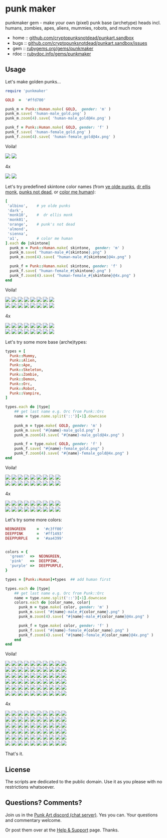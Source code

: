 # punk maker

punkmaker gem - make your own (pixel) punk base (archetype) heads incl. humans, zombies, apes, aliens, mummies, robots, and much more



* home  :: [github.com/cryptopunksnotdead/punkart.sandbox](https://github.com/cryptopunksnotdead/punkart.sandbox)
* bugs  :: [github.com/cryptopunksnotdead/punkart.sandbox/issues](https://github.com/cryptopunksnotdead/punkart.sandbox/issues)
* gem   :: [rubygems.org/gems/punkmaker](https://rubygems.org/gems/punkmaker)
* rdoc  :: [rubydoc.info/gems/punkmaker](http://rubydoc.info/gems/punkmaker)




## Usage

Let's make golden punks...

``` ruby
require 'punkmaker'

GOLD  =  '#ffd700'

punk_m = Punk::Human.make( GOLD,  gender: 'm' )
punk_m.save( 'human-male_gold.png' )
punk_m.zoom(4).save( 'human-male_gold@4x.png' )

punk_f = Punk::Human.make( GOLD, gender: 'f' )
punk_f.save( 'human-female_gold.png' )
punk_f.zoom(4).save( 'human-female_gold@4x.png' )
```


Voila!

![](i/human-male_gold.png)
![](i/human-female_gold.png)

4x

![](i/human-male_gold@4x.png)
![](i/human-female_gold@4x.png)



Let's try predefined skintone color names 
(from 
[ye olde punks](config/skintone/ye_olde_punks.csv), 
[dr ellis monk](config/skintone/dr_ellis_monk.csv), 
[punks not dead](config/skintone/punks_not_dead.csv), or 
[color me human](config/skintone/color_me_human.csv)):


``` ruby
[
 'albino',    # ye olde punks
 'dark',
 'monk10',    #  dr ellis monk
 'monk01',
 'orange',    # punk's not dead  
 'almond',
 'sienna',
 'a1',        # color me human
].each do |skintone|
  punk_m = Punk::Human.make( skintone,  gender: 'm' )
  punk_m.save( "human-male_#{skintone}.png" )
  punk_m.zoom(4).save( "human-male_#{skintone}@4x.png" )

  punk_f = Punk::Human.make( skintone, gender: 'f' )
  punk_f.save( "human-female_#{skintone}.png" )
  punk_f.zoom(4).save( "human-female_#{skintone}@4x.png" )
end
```


Voila!

![](i/human-male_albino.png)
![](i/human-male_dark.png)
![](i/human-male_monk10.png)
![](i/human-male_monk01.png)
![](i/human-male_orange.png)
![](i/human-male_almond.png)
![](i/human-male_sienna.png)
![](i/human-male_a1.png) <br>
![](i/human-female_albino.png)
![](i/human-female_dark.png)
![](i/human-female_monk10.png)
![](i/human-female_monk01.png)
![](i/human-female_orange.png)
![](i/human-female_almond.png)
![](i/human-female_sienna.png)
![](i/human-female_a1.png)

4x

![](i/human-male_albino@4x.png)
![](i/human-male_dark@4x.png)
![](i/human-male_monk10@4x.png)
![](i/human-male_monk01@4x.png)
![](i/human-male_orange@4x.png)
![](i/human-male_almond@4x.png)
![](i/human-male_sienna@4x.png)
![](i/human-male_a1@4x.png) <br>
![](i/human-female_albino@4x.png)
![](i/human-female_dark@4x.png)
![](i/human-female_monk10@4x.png)
![](i/human-female_monk01@4x.png)
![](i/human-female_orange@4x.png)
![](i/human-female_almond@4x.png)
![](i/human-female_sienna@4x.png)
![](i/human-female_a1@4x.png)



Let's try some more base (arche)types:

``` ruby
types = [
  Punk::Mummy,
  Punk::Alien, 
  Punk::Ape,
  Punk::Skeleton,
  Punk::Zombie,
  Punk::Demon,
  Punk::Orc,
  Punk::Robot,
  Punk::Vampire,   
]

types.each do |type|
    ## get last name e.g. Orc from Punk::Orc
    name = type.name.split('::')[-1].downcase
  
    punk_m = type.make( GOLD, gender: 'm' )
    punk_m.save( "#{name}-male_gold.png" )
    punk_m.zoom(4).save( "#{name}-male_gold@4x.png" )

    punk_f = type.make( GOLD, gender: 'f' )
    punk_f.save( "#{name}-female_gold.png" )
    punk_f.zoom(4).save( "#{name}-female_gold@4x.png" )
end
```

Voila!

![](i/mummy-male_gold.png) 
![](i/alien-male_gold.png) 
![](i/ape-male_gold.png) 
![](i/skeleton-male_gold.png) 
![](i/zombie-male_gold.png) 
![](i/demon-male_gold.png) 
![](i/orc-male_gold.png) 
![](i/robot-male_gold.png) 
![](i/vampire-male_gold.png)  <br>
![](i/mummy-female_gold.png)
![](i/alien-female_gold.png) 
![](i/ape-female_gold.png) 
![](i/skeleton-female_gold.png) 
![](i/zombie-female_gold.png) 
![](i/demon-female_gold.png) 
![](i/orc-female_gold.png) 
![](i/robot-female_gold.png) 
![](i/vampire-female_gold.png)

4x

![](i/mummy-male_gold@4x.png) 
![](i/alien-male_gold@4x.png) 
![](i/ape-male_gold@4x.png) 
![](i/skeleton-male_gold@4x.png) 
![](i/zombie-male_gold@4x.png) 
![](i/demon-male_gold@4x.png) 
![](i/orc-male_gold@4x.png) 
![](i/robot-male_gold@4x.png) 
![](i/vampire-male_gold@4x.png)  <br>
![](i/mummy-female_gold@4x.png)
![](i/alien-female_gold@4x.png) 
![](i/ape-female_gold@4x.png) 
![](i/skeleton-female_gold@4x.png) 
![](i/zombie-female_gold@4x.png) 
![](i/demon-female_gold@4x.png) 
![](i/orc-female_gold@4x.png) 
![](i/robot-female_gold@4x.png) 
![](i/vampire-female_gold@4x.png)


Let's try some more colors:

```ruby
NEONGREEN     =  '#c3ff00'
DEEPPINK      =  '#ff1493'
DEEPPURPLE    =  '#aa4399'


colors = {
  'green'  =>  NEONGREEN,
  'pink'   =>  DEEPPINK,
  'purple' =>  DEEPPURPLE,
}

types = [Punk::Human]+types  ## add human first

types.each do |type|
    ## get last name e.g. Orc from Punk::Orc
    name = type.name.split('::')[-1].downcase
    colors.each do |color_name, color|  
      punk_m = type.make( color, gender: 'm' )
      punk_m.save( "#{name}-male_#{color_name}.png" )
      punk_m.zoom(4).save( "#{name}-male_#{color_name}@4x.png" )

      punk_f = type.make( color, gender: 'f' )
      punk_f.save( "#{name}-female_#{color_name}.png" )
      punk_f.zoom(4).save( "#{name}-female_#{color_name}@4x.png" )
    end
end
```

Voila!

![](i/human-male_green.png) 
![](i/mummy-male_green.png) 
![](i/alien-male_green.png) 
![](i/ape-male_green.png) 
![](i/skeleton-male_green.png) 
![](i/zombie-male_green.png) 
![](i/demon-male_green.png) 
![](i/orc-male_green.png) 
![](i/robot-male_green.png) 
![](i/vampire-male_green.png)  <br>
![](i/human-female_green.png)
![](i/mummy-female_green.png)
![](i/alien-female_green.png) 
![](i/ape-female_green.png) 
![](i/skeleton-female_green.png) 
![](i/zombie-female_green.png) 
![](i/demon-female_green.png) 
![](i/orc-female_green.png) 
![](i/robot-female_green.png) 
![](i/vampire-female_green.png) <br>
![](i/human-male_pink.png) 
![](i/mummy-male_pink.png) 
![](i/alien-male_pink.png) 
![](i/ape-male_pink.png) 
![](i/skeleton-male_pink.png) 
![](i/zombie-male_pink.png) 
![](i/demon-male_pink.png) 
![](i/orc-male_pink.png) 
![](i/robot-male_pink.png) 
![](i/vampire-male_pink.png)  <br>
![](i/human-female_pink.png)
![](i/mummy-female_pink.png)
![](i/alien-female_pink.png) 
![](i/ape-female_pink.png) 
![](i/skeleton-female_pink.png) 
![](i/zombie-female_pink.png) 
![](i/demon-female_pink.png) 
![](i/orc-female_pink.png) 
![](i/robot-female_pink.png) 
![](i/vampire-female_pink.png) <br>
![](i/human-male_purple.png) 
![](i/mummy-male_purple.png) 
![](i/alien-male_purple.png) 
![](i/ape-male_purple.png) 
![](i/skeleton-male_purple.png) 
![](i/zombie-male_purple.png) 
![](i/demon-male_purple.png) 
![](i/orc-male_purple.png) 
![](i/robot-male_purple.png) 
![](i/vampire-male_purple.png)  <br>
![](i/human-female_purple.png)
![](i/mummy-female_purple.png)
![](i/alien-female_purple.png) 
![](i/ape-female_purple.png) 
![](i/skeleton-female_purple.png) 
![](i/zombie-female_purple.png) 
![](i/demon-female_purple.png) 
![](i/orc-female_purple.png) 
![](i/robot-female_purple.png) 
![](i/vampire-female_purple.png) 



4x

![](i/human-male_green@4x.png) 
![](i/mummy-male_green@4x.png) 
![](i/alien-male_green@4x.png) 
![](i/ape-male_green@4x.png) 
![](i/skeleton-male_green@4x.png) 
![](i/zombie-male_green@4x.png) 
![](i/demon-male_green@4x.png) 
![](i/orc-male_green@4x.png) 
![](i/robot-male_green@4x.png) 
![](i/vampire-male_green@4x.png)  <br>
![](i/human-female_green@4x.png)
![](i/mummy-female_green@4x.png)
![](i/alien-female_green@4x.png) 
![](i/ape-female_green@4x.png) 
![](i/skeleton-female_green@4x.png) 
![](i/zombie-female_green@4x.png) 
![](i/demon-female_green@4x.png) 
![](i/orc-female_green@4x.png) 
![](i/robot-female_green@4x.png) 
![](i/vampire-female_green@4x.png) <br>
![](i/human-male_pink@4x.png) 
![](i/mummy-male_pink@4x.png) 
![](i/alien-male_pink@4x.png) 
![](i/ape-male_pink@4x.png) 
![](i/skeleton-male_pink@4x.png) 
![](i/zombie-male_pink@4x.png) 
![](i/demon-male_pink@4x.png) 
![](i/orc-male_pink@4x.png) 
![](i/robot-male_pink@4x.png) 
![](i/vampire-male_pink@4x.png)  <br>
![](i/human-female_pink@4x.png)
![](i/mummy-female_pink@4x.png)
![](i/alien-female_pink@4x.png) 
![](i/ape-female_pink@4x.png) 
![](i/skeleton-female_pink@4x.png) 
![](i/zombie-female_pink@4x.png) 
![](i/demon-female_pink@4x.png) 
![](i/orc-female_pink@4x.png) 
![](i/robot-female_pink@4x.png) 
![](i/vampire-female_pink@4x.png) <br>
![](i/human-male_purple@4x.png) 
![](i/mummy-male_purple@4x.png) 
![](i/alien-male_purple@4x.png) 
![](i/ape-male_purple@4x.png) 
![](i/skeleton-male_purple@4x.png) 
![](i/zombie-male_purple@4x.png) 
![](i/demon-male_purple@4x.png) 
![](i/orc-male_purple@4x.png) 
![](i/robot-male_purple@4x.png) 
![](i/vampire-male_purple@4x.png)  <br>
![](i/human-female_purple@4x.png)
![](i/mummy-female_purple@4x.png)
![](i/alien-female_purple@4x.png) 
![](i/ape-female_purple@4x.png) 
![](i/skeleton-female_purple@4x.png) 
![](i/zombie-female_purple@4x.png) 
![](i/demon-female_purple@4x.png) 
![](i/orc-female_purple@4x.png) 
![](i/robot-female_purple@4x.png) 
![](i/vampire-female_purple@4x.png) 



That's it.



## License

The scripts are dedicated to the public domain.
Use it as you please with no restrictions whatsoever.


## Questions? Comments?

Join us in the [Punk Art discord (chat server)](https://discord.gg/FE3HeXNKRa). Yes you can.
Your questions and commentary welcome.

Or post them over at the [Help & Support](https://github.com/geraldb/help) page. Thanks.


